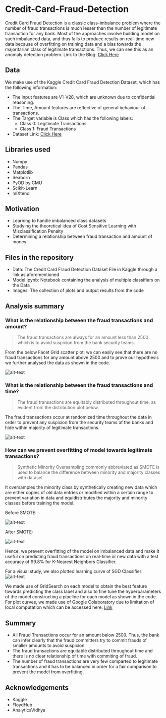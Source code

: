 # Credit-Card-Fraud-Detection

Credit Card Fraud Detection is a classic class-imbalance problem where the number of fraud transactions is much lesser than the number of legitimate transaction for any bank. Most of the approaches involve building model on such imbalanced data, and thus fails to produce results on real-time new data because of overfitting on training data and a bias towards the majoritarian class of legitimate transactions. Thus, we can see this as an anomaly detection problem.
Link to the Blog: <a href="https://medium.com/@vgaurav3011/credit-card-fraud-detection-you-have-to-be-odd-to-be-number-1-e158ceaf62f2">Click Here</a>

## Data

We make use of the Kaggle Credit Card Fraud Detection Dataset, which has the following information:

- The input features are V1-V28, which are unknown due to confidential reasoning.
- The Time, Amount features are reflective of general behaviour of transactions.
- The Target variable is Class which has the following labels:
  - Class 0: Legitimate Transactions
  - Class 1: Fraud Transactions
- Dataset Link: <a href="https://www.kaggle.com/mlg-ulb/creditcardfraud">Click Here</a>

## Libraries used
- Numpy
- Pandas
- Matplotlib
- Seaborn
- PyOD by CMU
- Scikit-Learn
- mlXtend

## Motivation

- Learning to handle imbalanced class datasets
- Studying the theoretical idea of Cost Sensitive Learning with Misclassification Penalty
- Determining a relationship between fraud transaction and amount of money

## Files in the repository

- Data: The Credit Card Fraud Detection Dataset File in Kaggle through a link as aforementioned
- Model.ipynb: Notebook containing the analysis of multiple classifiers on the Data
- Images: The collection of plots and output results from the code


## Analysis summary

### What is the relationship between the fraud transactions and amount?

> The fraud transactions are always for an amount less than 2500 which is to avoid suspicion from the bank security teams.

From the below Facet Grid scatter plot, we can easily see that there are no fraud transactions for any amount above 2500 and to prove our hypothesis we further analysed the data as shown in the code.

![alt-text](https://raw.githubusercontent.com/vgaurav3011/Credit-Card-Fraud-Detection/master/images/amount.png)

### What is the relationship between the fraud transactions and time?

> The fraud transactions are equitably distributed throughout time, as evident from the distribution plot below.

The fraud transactions occur at randomized time throughout the data in order to prevent any suspicion from the security teams of the banks and hide within majority of legitimate transactions.

![alt-text](https://raw.githubusercontent.com/vgaurav3011/Credit-Card-Fraud-Detection/master/images/time.png)

### How can we prevent overfitting of model towards legitimate transactions?

> Synthetic Minority Oversampling commonly abbreviated as SMOTE is used to balance the difference between minority and majority classes with dataset

It oversamples the minority class by synthetically creating new data which are either copies of old data entries or modified within a certain range to prevent variation in data and equidistributes the majority and minority classes before training the model.

Before SMOTE:

![alt-text](https://raw.githubusercontent.com/vgaurav3011/Credit-Card-Fraud-Detection/master/images/unbalanced.png)

After SMOTE:

![alt-text](https://raw.githubusercontent.com/vgaurav3011/Credit-Card-Fraud-Detection/master/images/balanced_plot.png)

Hence, we prevent overfitting of the model on imbalanced data and make it useful on predicting fraud transactions on real-time or new data with a test accuracy of 99.8% for K-Nearest Neighbors Classifier.

For a visual study, we also plotted learning curve of SGD Classifier:
![alt-text](https://raw.githubusercontent.com/vgaurav3011/Credit-Card-Fraud-Detection/master/images/SGD_Learning_Curve.png)

We made use of GridSearch on each model to obtain the best feature towards predicting the class label and also to fine tune the hyperparameters of the model constructing a pipeline for each model as shown in the code. For plot curves, we made use of Google Colaboratory due to limitation of local computation which can be accessed here: <a href="https://colab.research.google.com/drive/1Wfp_8q-Ps3GKHnDJ6dUX5G78KGIbeM67">Link</a>

## Summary

- All Fraud Transactions occur for an amount below 2500. Thus, the bank can infer clearly that the fraud committers try to commit frauds of smaller amounts to avoid suspicion.
- The fraud transactions are equitable distributed throughout time and there is no clear relationship of time with commiting of fraud.
- The number of fraud transactions are very few comparted to legitimate transactions and it has to be balanced in order for a fair comparison to prevent the model from overfitting.


## Acknowledgements
- Kaggle
- FloydHub
- AnalyticsVidhya
